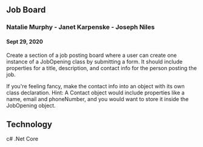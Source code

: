 ## Job Board
### Natalie Murphy - Janet Karpenske - Joseph Niles
#### Sept 29, 2020 
Create a section of a job posting board where a user can create one instance of a JobOpening class by submitting a form. It should include properties for a title, description, and contact info for the person posting the job.

If you're feeling fancy, make the contact info into an object with its own class declaration. Hint: A Contact object would include properties like a name, email and phoneNumber, and you would want to store it inside the JobOpening object.

## Technology
c# 
.Net Core 
